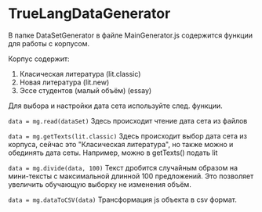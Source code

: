 # TrueLangDataGenerator

В папке DataSetGenerator в файле MainGenerator.js содержится функции для работы с корпусом.

Корпус содержит:

  1. Класическая литература         (lit.classic)
  2. Новая литература               (lit.new)
  3. Эссе студентов (малый объём)   (essay)
  
Для выбора и настройки дата сета используйте след. функции.

`data = mg.read(dataSet)` Здесь происходит чтение дата сета из файлов

`data = mg.getTexts(lit.classic)` Здесь происходит выбор дата сета из корпуса, сейчас это "Класическая литература", но также можно и обединять дата сеты. Например, можно в getTexts() подать lit 

`data = mg.divide(data, 100)` Текст дробится случайным образом на мини-тексты с максимальной длинной 100 предложений. Это позволяет увеличить обучающую выборку не изменения объём.

`data = mg.dataToCSV(data)` Трансформация js объекта в csv формат.
